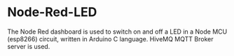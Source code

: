 # Node-Red-LED
The Node Red dashboard is used to switch on and off a LED in a Node MCU (esp8266) circuit, written in Arduino C language. HiveMQ MQTT Broker server is used. 
